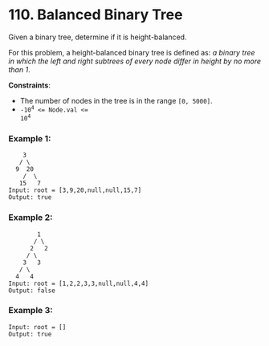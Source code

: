 # 110. Balanced Binary Tree

Given a binary tree, determine if it is height-balanced.

For this problem, a height-balanced binary tree is defined as: 
*a binary tree in which the left and right subtrees of every node differ in height by no more than 1*.

**Constraints**:
- The number of nodes in the tree is in the range `[0, 5000]`.
- <code>-10<sup>4</sup> <= Node.val <= 10<sup>4</sup></code>

### Example 1:
```
    3
   / \
  9  20
    /  \
   15   7
Input: root = [3,9,20,null,null,15,7]
Output: true
```

### Example 2:
```
        1
       / \
      2   2
     / \
    3   3
   / \
  4   4
Input: root = [1,2,2,3,3,null,null,4,4]
Output: false
```

### Example 3:
```
Input: root = []
Output: true
```
